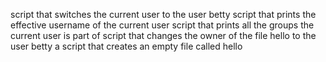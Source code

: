 script that switches the current user to the user betty
script that prints the effective username of the current user
script that prints all the groups the current user is part of
script that changes the owner of the file hello to the user betty
a script that creates an empty file called hello
